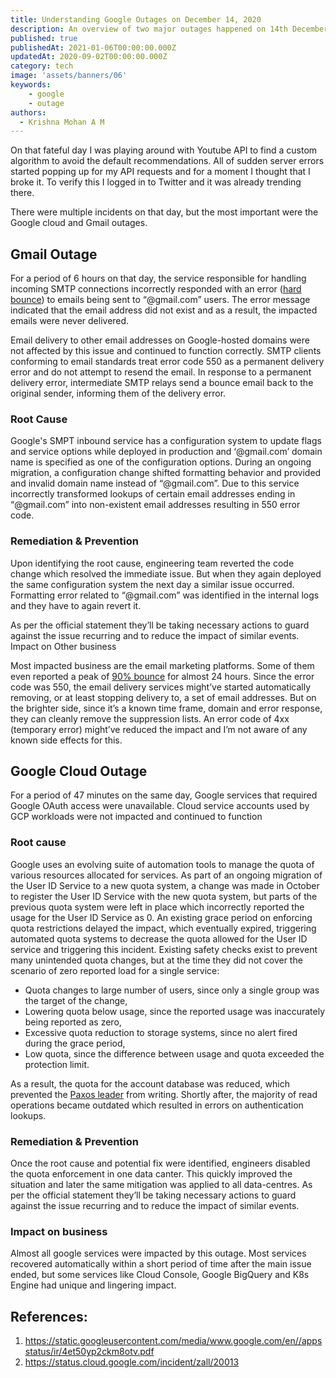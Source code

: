 ```yaml
---
title: Understanding Google Outages on December 14, 2020
description: An overview of two major outages happened on 14th December, 2020. This is not an authoritative analysis but can be considered as notes regarding the aforesaid incidents.
published: true
publishedAt: 2021-01-06T00:00:00.000Z
updatedAt: 2020-09-02T00:00:00.000Z
category: tech
image: 'assets/banners/06'
keywords: 
    - google
    - outage
authors:
  - Krishna Mohan A M
---
```


On that fateful day I was playing around with Youtube API to find a custom algorithm to avoid the default recommendations. All of sudden server errors started popping up for my API requests and for a moment I thought that I broke it. To verify this I logged in to Twitter and it was already trending there.

There were multiple incidents on that day, but the most important were the Google cloud and Gmail outages.

## Gmail Outage

For a period of 6 hours on that day, the service responsible for handling incoming SMTP connections incorrectly responded with an error ([hard bounce](https://docs.microsoft.com/en-us/exchange/mail-flow-best-practices/non-delivery-reports-in-exchange-online/fix-error-code-550-5-1-1-through-5-1-20-in-exchange-online)) to emails being sent to “@gmail.com” users. The error message indicated that the email address did not exist and as a result, the impacted emails were never delivered.

Email delivery to other email addresses on Google-hosted domains were not affected by this issue and continued to function correctly. SMTP clients conforming to email standards treat error code 550 as a permanent delivery error and do not attempt to resend the email. In response to a permanent delivery error, intermediate SMTP relays send a bounce email back to the original sender, informing them of the delivery error.

### Root Cause

Google's SMPT inbound service has a configuration system to update flags and service options while deployed in production and ‘@gmail.com’ domain name is specified as one of the configuration options. During an ongoing migration, a configuration change shifted formatting behavior and provided and invalid domain name instead of “@gmail.com”. Due to this service incorrectly transformed lookups of certain email addresses ending in “@gmail.com” into non-existent email addresses resulting in 550 error code.

### Remediation & Prevention

Upon identifying the root cause, engineering team reverted the code change which resolved the immediate issue. But when they again deployed the same configuration system the next day a similar issue occurred. Formatting error related to “@gmail.com” was identified in the internal logs and they have to again revert it.

As per the official statement they’ll be taking necessary actions to guard against the issue recurring and to reduce the impact of similar events.
Impact on Other business

Most impacted business are the email marketing platforms. Some of them even reported a peak of [90% bounce](https://news.ycombinator.com/item?id=25437340) for almost 24 hours. Since the error code was 550, the email delivery services might’ve started automatically removing, or at least stopping delivery to, a set of email addresses. But on the brighter side, since it’s a known time frame, domain and error response, they can cleanly remove the suppression lists. An error code of 4xx (temporary error) might’ve reduced the impact and I’m not aware of any known side effects for this.

## Google Cloud Outage

For a period of 47 minutes on the same day, Google services that required Google OAuth access were unavailable. Cloud service accounts used by GCP workloads were not impacted and continued to function

### Root cause
Google uses an evolving suite of automation tools to manage the quota of various resources allocated for services. As part of an ongoing migration of the User ID Service to a new quota system, a change was made in October to register the User ID Service with the new quota system, but parts of the previous quota system were left in place which incorrectly reported the usage for the User ID Service as 0. An existing grace period on enforcing quota restrictions delayed the impact, which eventually expired, triggering automated quota systems to decrease the quota allowed for the User ID service and triggering this incident. Existing safety checks exist to prevent many unintended quota changes, but at the time they did not cover the scenario of zero reported load for a single service:

- Quota changes to large number of users, since only a single group was the target of the change,
- Lowering quota below usage, since the reported usage was inaccurately being reported as zero,
- Excessive quota reduction to storage systems, since no alert fired during the grace period,
- Low quota, since the difference between usage and quota exceeded the protection limit.

As a result, the quota for the account database was reduced, which prevented the [Paxos leader]((https://en.wikipedia.org/wiki/Paxos_(computer_science)) ) from writing. Shortly after, the majority of read operations became outdated which resulted in errors on authentication lookups.

### Remediation & Prevention

Once the root cause and potential fix were identified, engineers disabled the quota enforcement in one data canter. This quickly improved the situation and later the same mitigation was applied to all data-centres. As per the official statement they’ll be taking necessary actions to guard against the issue recurring and to reduce the impact of similar events.

### Impact on business

Almost all google services were impacted by this outage. Most services recovered automatically within a short period of time after the main issue ended, but some services like Cloud Console, Google BigQuery and  K8s Engine had unique and lingering impact.

## References:
1.	https://static.googleusercontent.com/media/www.google.com/en//appsstatus/ir/4et50yp2ckm8otv.pdf
2.	https://status.cloud.google.com/incident/zall/20013 


